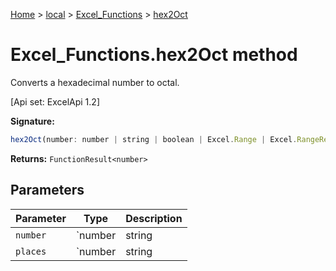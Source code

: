 [Home](./index) &gt; [local](local.md) &gt; [Excel\_Functions](local.excel_functions.md) &gt; [hex2Oct](local.excel_functions.hex2oct.md)

# Excel\_Functions.hex2Oct method

Converts a hexadecimal number to octal. 

 \[Api set: ExcelApi 1.2\]

**Signature:**
```javascript
hex2Oct(number: number | string | boolean | Excel.Range | Excel.RangeReference | Excel.FunctionResult<any>, places?: number | string | boolean | Excel.Range | Excel.RangeReference | Excel.FunctionResult<any>): FunctionResult<number>;
```
**Returns:** `FunctionResult<number>`

## Parameters

|  Parameter | Type | Description |
|  --- | --- | --- |
|  `number` | `number | string | boolean | Excel.Range | Excel.RangeReference | Excel.FunctionResult<any>` |  |
|  `places` | `number | string | boolean | Excel.Range | Excel.RangeReference | Excel.FunctionResult<any>` |  |

